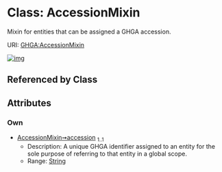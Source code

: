 
# Class: AccessionMixin


Mixin for entities that can be assigned a GHGA accession.

URI: [GHGA:AccessionMixin](https://w3id.org/GHGA/AccessionMixin)


[![img](https://yuml.me/diagram/nofunky;dir:TB/class/[AccessionMixin&#124;accession:string])](https://yuml.me/diagram/nofunky;dir:TB/class/[AccessionMixin&#124;accession:string])

## Referenced by Class


## Attributes


### Own

 * [AccessionMixin➞accession](AccessionMixin_accession.md)  <sub>1..1</sub>
     * Description: A unique GHGA identifier assigned to an entity for the sole purpose of referring to that entity in a global scope.
     * Range: [String](types/String.md)
